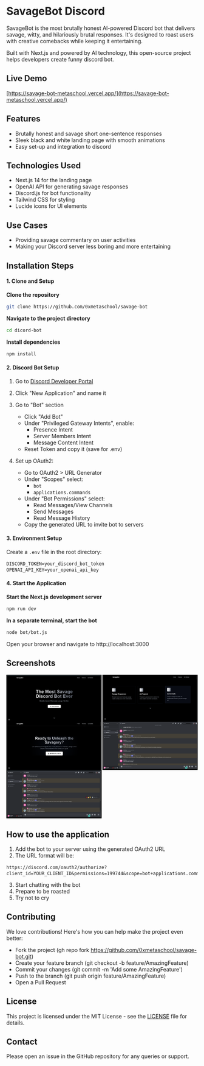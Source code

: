 # SavageBot Discord

SavageBot is the most brutally honest AI-powered Discord bot that delivers savage, witty, and hilariously brutal responses. It's designed to roast users with creative comebacks while keeping it entertaining. 

Built with Next.js and powered by AI technology, this open-source project helps developers create funny discord bot.

## Live Demo
[https://savage-bot-metaschool.vercel.app/](https://savage-bot-metaschool.vercel.app/)

## Features
* Brutally honest and savage short one-sentence responses 
* Sleek black and white landing page with smooth animations
* Easy set-up and integration to discord

## Technologies Used
* Next.js 14 for the landing page
* OpenAI API for generating savage responses
* Discord.js for bot functionality
* Tailwind CSS for styling
* Lucide icons for UI elements

## Use Cases
* Providing savage commentary on user activities
* Making your Discord server less boring and more entertaining

## Installation Steps

#### 1. Clone and Setup

**Clone the repository**
```bash
git clone https://github.com/0xmetaschool/savage-bot
```

**Navigate to the project directory**
```bash
cd dicord-bot
```

**Install dependencies**
```bash
npm install
```

#### 2. Discord Bot Setup
1. Go to [Discord Developer Portal](https://discord.com/developers/applications)
2. Click "New Application" and name it
3. Go to "Bot" section
   - Click "Add Bot"
   - Under "Privileged Gateway Intents", enable:
     * Presence Intent
     * Server Members Intent
     * Message Content Intent
   - Reset Token and copy it (save for .env)

4. Set up OAuth2:
   - Go to OAuth2 > URL Generator
   - Under "Scopes" select:
     * `bot`
     * `applications.commands`
   - Under "Bot Permissions" select:
     * Read Messages/View Channels
     * Send Messages
     * Read Message History
   - Copy the generated URL to invite bot to servers

#### 3. Environment Setup
Create a `.env` file in the root directory:
```env
DISCORD_TOKEN=your_discord_bot_token
OPENAI_API_KEY=your_openai_api_key
```

#### 4. Start the Application

**Start the Next.js development server**
```bash
npm run dev
```

**In a separate terminal, start the bot**
```bash
node bot/bot.js
```

Open your browser and navigate to http://localhost:3000

## Screenshots
<div style="display: flex; justify-content: space-between;">
  <img src="https://github.com/0xmetaschool/savage-bot/blob/main/public/Screenshot%20(128).png?raw=true" alt="Savage Bot Template main page" style="width: 49%; border: 2px solid black;" />
  <img src="https://github.com/0xmetaschool/savage-bot/blob/main/public/Screenshot%20(129).png?raw=true" alt="Savage Bot Template features page" style="width: 49%; border: 2px solid black;" />
</div>
<div style="display: flex; justify-content: space-between;">
  <img src="https://github.com/0xmetaschool/savage-bot/blob/main/public/Screenshot%20(130).png?raw=true" alt="Savage Bot Template CTA page" style="width: 49%; border: 2px solid black;" />
  <img src="https://github.com/0xmetaschool/savage-bot/blob/main/public/Screenshot%20(131).png?raw=true" alt="Savage Bot Template discord responses first page" style="width: 49%; border: 2px solid black;" />
</div>
<div style="display: flex; justify-content: space-between;">
  <img src="https://github.com/0xmetaschool/savage-bot/blob/main/public/Screenshot%20(132).png?raw=true" alt="Savage Bot Template discord responses second page" style="width: 49%; border: 2px solid black;" />
</div>


## How to use the application
1. Add the bot to your server using the generated OAuth2 URL
2. The URL format will be:
```
https://discord.com/oauth2/authorize?client_id=YOUR_CLIENT_ID&permissions=199744&scope=bot+applications.commands
```
3. Start chatting with the bot
4. Prepare to be roasted
5. Try not to cry


## Contributing
We love contributions! Here's how you can help make the project even better:

- Fork the project (gh repo fork https://github.com/0xmetaschool/savage-bot.git)
- Create your feature branch (git checkout -b feature/AmazingFeature)
- Commit your changes (git commit -m 'Add some AmazingFeature')
- Push to the branch (git push origin feature/AmazingFeature)
- Open a Pull Request

## License
This project is licensed under the MIT License - see the [LICENSE](https://github.com/0xmetaschool/savage-bot/blob/main/LICENSE) file for details.

## Contact
Please open an issue in the GitHub repository for any queries or support.
